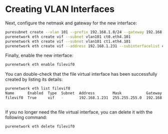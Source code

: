 # Creating VLAN Interfaces
Next, configure the netmask and gateway for the new interface:

```bash
puresubnet create --vlan 101 --prefix 192.168.1.0/24 --gateway 192.168.1.1 --mtu 9000 vlan101
purenetwork eth create vif --subnet vlan101 ct0.eth4.101
purenetwork eth create vif --subnet vlan101 ct1.eth4.101
purenetwork eth create vif --address 192.168.1.231 --subinterfacelist ct0.eth4.101,ct1.eth4.101 filevif0 
```

Finally, enable the new interface:

```bash
purenetwork eth enable filevif0
```

You can double-check that the file virtual interface has been successfully created by listing its details:

```bash
purenetwork eth list filevif0
Name      Enabled  Type  Subnet  Address        Mask           Gateway      MTU   MAC                Speed       Services  Subinterfaces
filevif0  True     vif   -       192.168.1.231  255.255.255.0  192.168.1.1  9000  3a:98:82:5a:f6:1c  20.00 Gb/s  file      lacp0
                                                                                                                           lacp1
```

If you no longer need the file virtual interface, you can delete it with the following command:

```bash
purenetwork eth delete filevif0
```
